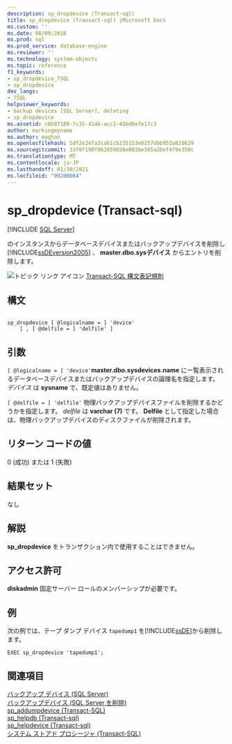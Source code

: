 ```yaml
---
description: sp_dropdevice (Transact-sql)
title: sp_dropdevice (Transact-sql) |Microsoft Docs
ms.custom: ''
ms.date: 08/09/2016
ms.prod: sql
ms.prod_service: database-engine
ms.reviewer: ''
ms.technology: system-objects
ms.topic: reference
f1_keywords:
- sp_dropdevice_TSQL
- sp_dropdevice
dev_langs:
- TSQL
helpviewer_keywords:
- backup devices [SQL Server], deleting
- sp_dropdevice
ms.assetid: c8b07189-7c35-414b-acc1-45bd6e7e17c3
author: markingmyname
ms.author: maghan
ms.openlocfilehash: 5df2e24fa3ca61cb235153e0157dbb953a828629
ms.sourcegitcommit: 33f0f190f962059826e002be165a2bef4f9e350c
ms.translationtype: MT
ms.contentlocale: ja-JP
ms.lasthandoff: 01/30/2021
ms.locfileid: "99200664"
---
```

# <a name="sp_dropdevice-transact-sql"></a>sp_dropdevice (Transact-sql)
[!INCLUDE [SQL Server](../../includes/applies-to-version/sqlserver.md)]

  のインスタンスからデータベースデバイスまたはバックアップデバイスを削除し [!INCLUDE[ssDEversion2005](../../includes/ssdeversion2005-md.md)] 、 **master.dbo.sysデバイス** からエントリを削除します。  
   
 ![トピック リンク アイコン](../../database-engine/configure-windows/media/topic-link.gif "トピック リンク アイコン") [Transact-SQL 構文表記規則](../../t-sql/language-elements/transact-sql-syntax-conventions-transact-sql.md)  
  
## <a name="syntax"></a>構文  
  
```  
  
sp_dropdevice [ @logicalname = ] 'device'   
    [ , [ @delfile = ] 'delfile' ]  
```  
  
## <a name="arguments"></a>引数  
`[ @logicalname = ] 'device'`**master.dbo.sysdevices.name** に一覧表示されるデータベースデバイスまたはバックアップデバイスの論理名を指定します。 *デバイス* は **sysname** で、既定値はありません。  
  
`[ @delfile = ] 'delfile'` 物理バックアップデバイスファイルを削除するかどうかを指定します。 *delfile* は **varchar (7)** です。 **Delfile** として指定した場合は、物理バックアップデバイスのディスクファイルが削除されます。  
  
## <a name="return-code-values"></a>リターン コードの値  
 0 (成功) または 1 (失敗)  
  
## <a name="result-sets"></a>結果セット  
 なし  
  
## <a name="remarks"></a>解説  
 **sp_dropdevice** をトランザクション内で使用することはできません。  
  
## <a name="permissions"></a>アクセス許可  
 **diskadmin** 固定サーバー ロールのメンバーシップが必要です。  
  
## <a name="examples"></a>例  
 次の例では、テープ ダンプ デバイス `tapedump1` を[!INCLUDE[ssDE](../../includes/ssde-md.md)]から削除します。  
  
```  
EXEC sp_dropdevice 'tapedump1';  
```  
  
## <a name="see-also"></a>関連項目  
 [バックアップ デバイス &#40;SQL Server&#41;](../../relational-databases/backup-restore/backup-devices-sql-server.md)   
 [バックアップデバイス &#40;SQL Server を削除&#41;](../../relational-databases/backup-restore/delete-a-backup-device-sql-server.md)   
 [sp_addumpdevice &#40;Transact-SQL&#41;](../../relational-databases/system-stored-procedures/sp-addumpdevice-transact-sql.md)   
 [sp_helpdb &#40;Transact-sql&#41;](../../relational-databases/system-stored-procedures/sp-helpdb-transact-sql.md)   
 [sp_helpdevice &#40;Transact-sql&#41;](../../relational-databases/system-stored-procedures/sp-helpdevice-transact-sql.md)   
 [システム ストアド プロシージャ &#40;Transact-SQL&#41;](../../relational-databases/system-stored-procedures/system-stored-procedures-transact-sql.md)  
  
  
